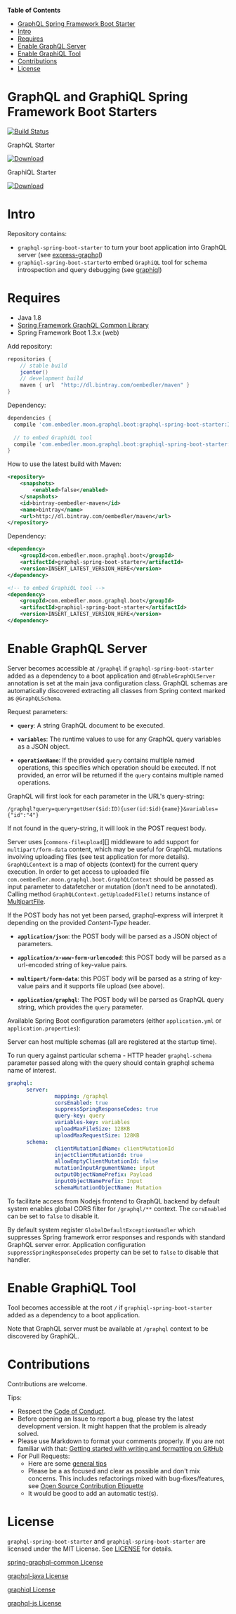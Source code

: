 <!-- START doctoc generated TOC please keep comment here to allow auto update -->
<!-- DON'T EDIT THIS SECTION, INSTEAD RE-RUN doctoc TO UPDATE -->
**Table of Contents**

- [GraphQL Spring Framework Boot Starter](#graphql-spring-framework-boot-starter)
- [Intro](#intro)
- [Requires](#requires)
- [Enable GraphQL Server](#enable-graphql-server)
- [Enable GraphiQL Tool](#enable-graphiql-tool)
- [Contributions](#contributions)
- [License](#license)

<!-- END doctoc generated TOC please keep comment here to allow auto update -->

# GraphQL and GraphiQL Spring Framework Boot Starters
[![Build Status](https://travis-ci.org/oembedler/graphql-spring-boot.svg?branch=master)](https://travis-ci.org/oembedler/graphql-spring-boot)

GraphQL Starter 

[ ![Download](https://api.bintray.com/packages/oembedler/maven/graphql-spring-boot-starter/images/download.svg) ](https://bintray.com/oembedler/maven/graphql-spring-boot-starter/_latestVersion)

GraphiQL Starter 

[ ![Download](https://api.bintray.com/packages/oembedler/maven/graphiql-spring-boot-starter/images/download.svg) ](https://bintray.com/oembedler/maven/graphiql-spring-boot-starter/_latestVersion)

# Intro

Repository contains:

* `graphql-spring-boot-starter` to turn your boot application into GraphQL server (see [express-graphql](https://github.com/graphql/express-graphql))
* `graphiql-spring-boot-starter`to embed `GraphiQL` tool for schema introspection and query debugging (see [graphiql](https://github.com/graphql/graphiql))

# Requires

  * Java 1.8
  * [Spring Framework GraphQL Common Library](https://github.com/oembedler/spring-graphql-common)
  * Spring Framework Boot 1.3.x (web)  

Add repository:

```gradle
repositories {
    // stable build
    jcenter()
    // development build
    maven { url  "http://dl.bintray.com/oembedler/maven" }
}
```

Dependency:

```gradle
dependencies {
  compile 'com.embedler.moon.graphql.boot:graphql-spring-boot-starter:INSERT_LATEST_VERSION_HERE'
  
  // to embed GraphiQL tool
  compile 'com.embedler.moon.graphql.boot:graphiql-spring-boot-starter:INSERT_LATEST_VERSION_HERE'
}
```

How to use the latest build with Maven:

```xml
<repository>
    <snapshots>
        <enabled>false</enabled>
    </snapshots>
    <id>bintray-oembedler-maven</id>
    <name>bintray</name>
    <url>http://dl.bintray.com/oembedler/maven</url>
</repository>
```

Dependency:

```xml
<dependency>
    <groupId>com.embedler.moon.graphql.boot</groupId>
    <artifactId>graphql-spring-boot-starter</artifactId>
    <version>INSERT_LATEST_VERSION_HERE</version>
</dependency>

<!-- to embed GraphiQL tool -->
<dependency>
    <groupId>com.embedler.moon.graphql.boot</groupId>
    <artifactId>graphiql-spring-boot-starter</artifactId>
    <version>INSERT_LATEST_VERSION_HERE</version>
</dependency>
```


# Enable GraphQL Server

Server becomes accessible at `/graphql` if `graphql-spring-boot-starter` added as a dependency to a boot application
and `@EnableGraphQLServer` annotation is set at the main java configuration class.
GraphQL schemas are automatically discovered extracting all classes from Spring context marked as `@GraphQLSchema`.

Request parameters:

  * **`query`**: A string GraphQL document to be executed.

  * **`variables`**: The runtime values to use for any GraphQL query variables
    as a JSON object.

  * **`operationName`**: If the provided `query` contains multiple named
    operations, this specifies which operation should be executed. If not
    provided, an error will be returned if the `query` contains multiple
    named operations.

GraphQL will first look for each parameter in the URL's query-string:

```
/graphql?query=query+getUser($id:ID){user(id:$id){name}}&variables={"id":"4"}
```

If not found in the query-string, it will look in the POST request body.

Server uses [`commons-fileupload`][] middleware to add support
for `multipart/form-data` content, which may be useful for GraphQL mutations
involving uploading files (see test application for more details).
 `GraphQLContext` is a map of objects (context) for the current query execution.
In order to get access to uploaded file 
`com.oembedler.moon.graphql.boot.GraphQLContext` should be passed as input parameter to datafetcher or mutation (don't need to be annotated).
Calling method `GraphQLContext.getUploadedFile()` returns instance of [MultipartFile](https://docs.spring.io/spring/docs/current/javadoc-api/org/springframework/web/multipart/MultipartFile.html).

If the POST body has not yet been parsed, graphql-express will interpret it
depending on the provided *Content-Type* header.

  * **`application/json`**: the POST body will be parsed as a JSON
    object of parameters.

  * **`application/x-www-form-urlencoded`**: this POST body will be
    parsed as a url-encoded string of key-value pairs.
    
  * **`multipart/form-data`**: this POST body will be
    parsed as a string of key-value pairs and it supports file upload (see above).    

  * **`application/graphql`**: The POST body will be parsed as GraphQL
    query string, which provides the `query` parameter.

Available Spring Boot configuration parameters (either `application.yml` or `application.properties`):

Server can host multiple schemas (all are registered at the startup time). 

To run query against particular schema - HTTP header `graphql-schema` parameter passed along with the query should contain graphql schema name of interest.

```yaml
graphql:
      server:
               mapping: /graphql
               corsEnabled: true
               suppressSpringResponseCodes: true
               query-key: query
               variables-key: variables
               uploadMaxFileSize: 128KB
               uploadMaxRequestSize: 128KB
      schema:
               clientMutationIdName: clientMutationId
               injectClientMutationId: true
               allowEmptyClientMutationId: false
               mutationInputArgumentName: input
               outputObjectNamePrefix: Payload
               inputObjectNamePrefix: Input
               schemaMutationObjectName: Mutation
```

To facilitate access from Nodejs frontend to GraphQL backend by default system enables global CORS filter for `/graphql/**` context.
The `corsEnabled` can be set to `false` to disable it.

By default system register `GlobalDefaultExceptionHandler` which suppresses Spring framework error responses and responds with standard GraphQL server error.
Application configuration `suppressSpringResponseCodes` property can be set to `false` to disable that handler.

# Enable GraphiQL Tool

Tool becomes accessible at the root `/` if `graphiql-spring-boot-starter` added as a dependency to a boot application.

Note that GraphQL server must be available at `/graphql` context to be discovered by GraphiQL.

# Contributions

Contributions are welcome.

Tips:

- Respect the [Code of Conduct](http://contributor-covenant.org/version/1/3/0/).
- Before opening an Issue to report a bug, please try the latest development version. 
It might happen that the problem is already solved.
- Please use  Markdown to format your comments properly. 
If you are not familiar with that: [Getting started with writing and formatting on GitHub](https://help.github.com/articles/getting-started-with-writing-and-formatting-on-github/)
- For Pull Requests:
  - Here are some [general tips](https://github.com/blog/1943-how-to-write-the-perfect-pull-request)
  - Please be a as focused and clear as possible and don't mix concerns. 
    This includes refactorings mixed with bug-fixes/features, see [Open Source Contribution Etiquette](http://tirania.org/blog/archive/2010/Dec-31.html) 
  - It would be good to add an automatic test(s). 
  

# License

`graphql-spring-boot-starter` and `graphiql-spring-boot-starter` are licensed under the MIT License. See [LICENSE](LICENSE.md) for details.

[spring-graphql-common License](https://github.com/oembedler/spring-graphql-common/blob/master/LICENSE.md)

[graphql-java License](https://github.com/andimarek/graphql-java/blob/master/LICENSE.md)

[graphiql License](https://github.com/graphql/graphiql/blob/master/LICENSE)

[graphql-js License](https://github.com/graphql/graphql-js/blob/master/LICENSE)
